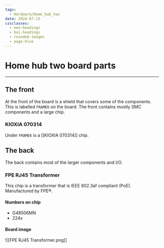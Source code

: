 ```yaml
---
tags:
  - Hardware/Home_hub_two
date: 2024-07-13
cssclasses:
  - neo-headings
  - bai-headings
  - rounded-images
  - page-blue
---
```

# Home hub two board parts

***
## The front
At the front of the board is a shield that covers some of the components. This is labelled `FRAME6` on the board. The front contains mostly SMC components and a large chip.
### KIOXIA 070314
Under `FRAME6` is a [[KIOXIA 070314]] chip.
## The back
The back contains most of the larger components and I/O.
### FPE RJ45 Transformer
This chip is a transformer that is IEEE 802.3af compliant (PoE). Manufactured by FPE®.
#### Numbers on chip
- G48506MN
- 224x
#### Board image
![[FPE RJ45 Transformer.png]]